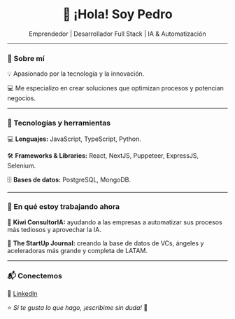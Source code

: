 <h1 align="center">👋 ¡Hola! Soy Pedro </h1>
<p align="center">Emprendedor | Desarrollador Full Stack | IA & Automatización</p>

---

### 🚀 Sobre mí  
💡 Apasionado por la tecnología y la innovación.  

💻 Me especializo en crear soluciones que optimizan procesos y potencian negocios.  

---

### 🔧 Tecnologías y herramientas  
💻 **Lenguajes:** JavaScript, TypeScript, Python.

🛠️ **Frameworks & Libraries:** React, NextJS, Puppeteer, ExpressJS, Selenium. 
 
🗄️ **Bases de datos:** PostgreSQL, MongoDB.

---

### 🚧 En qué estoy trabajando ahora  
🔹 **Kiwi ConsultorIA:** ayudando a las empresas a automatizar sus procesos más tediosos y aprovechar la IA.

🔹 **The StartUp Journal:** creando la base de datos de VCs, ángeles y aceleradoras más grande y completa de LATAM.

---

### 📬 Conectemos  
📌 [LinkedIn](#https://linkedin.com/in/pedro-rodriguez-chiantore)

⭐ *Si te gusta lo que hago, ¡escribime sin duda!* 🚀